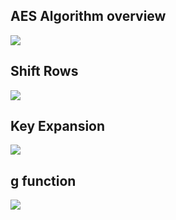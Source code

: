 ## AES Algorithm overview
![](https://github.com/mohamedboubaker/AES/blob/main/Diagrams/AES_overview.png)

## Shift Rows 
![](https://github.com/mohamedboubaker/AES/blob/main/Diagrams/shift_rows.png)

## Key Expansion
![](https://github.com/mohamedboubaker/AES/blob/main/Diagrams/key_expantion.png)

## g function
![](https://github.com/mohamedboubaker/AES/blob/main/Diagrams/g_function.png)


